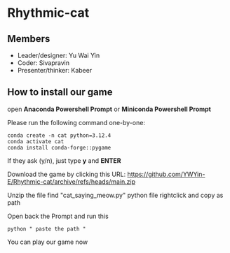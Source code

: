 # Rhythmic-cat

## Members
- Leader/designer: Yu Wai Yin
- Coder: Sivapravin
- Presenter/thinker: Kabeer

## How to install our game
open **Anaconda Powershell Prompt** or **Miniconda Powershell Prompt**

Please run the following command one-by-one:
```
conda create -n cat python=3.12.4
conda activate cat
conda install conda-forge::pygame
```
If they ask (y/n), just type **y** and **ENTER**


Download the game by clicking this URL:
https://github.com/YWYin-E/Rhythmic-cat/archive/refs/heads/main.zip

Unzip the file
find "cat_saying_meow.py" python file
rightclick and copy as path

Open back the Prompt and run this
```
python " paste the path "
```

You can play our game now
